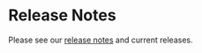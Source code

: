# Release Notes

Please see our [release notes](https://github.com/gunrock/gunrock/releases) and current releases.
